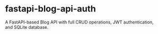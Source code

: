 # fastapi-blog-api-auth
A FastAPI-based Blog API with full CRUD operations, JWT authentication, and SQLite database.
